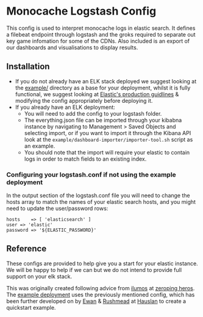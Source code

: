 # Monocache Logstash Config

This config is used to interpret monocache logs in elastic search. It defines a filebeat endpoint through logstash and the groks required to separate out key game infomation for some of the CDNs. Also included is an export of our dashboards and visualisations to display results.

## Installation

* If you do not already have an ELK stack deployed we suggest looking at the [example/](https://github.com/lancachenet/logstash/tree/master/example) directory as a base for your deployment, whilst it is fully functional, we suggest looking at [Elastic's production guidlines](https://medium.com/@abhidrona/elasticsearch-deployment-best-practices-d6c1323b25d7) & modifying the config appropriately before deploying it.
* If you already have an ELK deployment:
    * You will need to add the config to your logstash folder. 
    * The everything.json file can be imported through your kibabna instance by navigating to Management > Saved Objects and selecting import, or if you want to import it through the Kibana API look at the `example/dashboard-importer/importer-tool.sh` script as an example.
    * You should note that the import will require your elastic to contain logs in order to match fields to an existing index.

### Configuring your logstash.conf if not using the example deployment

In the output section of the logstash.conf file you will need to change the hosts array to match the names of your elastic search hosts, and you might need to update the user/password rows:

    hosts    => [ 'elasticsearch' ] 
    user => 'elastic'
    password => '${ELASTIC_PASSWORD}'

## Reference

These configs are provided to help give you a start for your elastic instance. We will be happy to help if we can but we do not intend to provide full support on your elk stack.

This was originally created following advice from [ilumos](https://github.com/ilumos) at [zeroping heros](https://github.com/zeropingheroes/lancache-elk). The [example deployment](https://github.com/lancachenet/logstash/tree/master/example) uses the previously mentioned config, which has been further developed on by [Ewan](https://github.com/ewancolyer) & [Rushmead](https://github.com/rushmead) at [Hauslan](https://github.com/hauslan) to create a quickstart example.